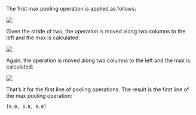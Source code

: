 
The first max pooling operation is applied as follows:

![](https://github.com/athertahir/katacoda-scenarios/raw/master/deep-learning-computer-vision/deep-learning-computer-vision-chapter-13-avg/steps/3/2.JPG)

Given the stride of two, the operation is moved along two columns to the left and the max
is calculated:

![](https://github.com/athertahir/katacoda-scenarios/raw/master/deep-learning-computer-vision/deep-learning-computer-vision-chapter-13-avg/steps/3/3.JPG)

Again, the operation is moved along two columns to the left and the max is calculated:

![](https://github.com/athertahir/katacoda-scenarios/raw/master/deep-learning-computer-vision/deep-learning-computer-vision-chapter-13-avg/steps/3/4.JPG)

That’s it for the first line of pooling operations. The result is the first line of the max pooling
operation:
```
[0.0, 3.0, 0.0]
```
